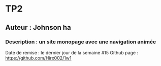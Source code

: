 # TP2

## Auteur : Johnson ha

### Description : un site monopage avec une navigation animée

Date de remise : le dernier jour de la semaine #15
Github page : https://github.com/Hirx002/1w1
